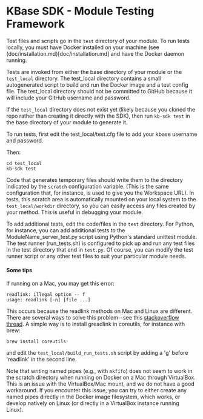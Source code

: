 # KBase SDK - Module Testing Framework

Test files and scripts go in the `test` directory of your module.  To run tests locally, you must have Docker installed on your machine (see (doc/installation.md)[doc/installation.md] and have the Docker daemon running.

Tests are invoked from either the base directory of your module or the `test_local` directory.  The test_local directory contains a small autogenerated script to build and run the Docker image and a test config file.  The test_local directory should not be committed to GitHub because it will include your GitHub username and password.

If the `test_local` directory does not exist yet (likely because you cloned the repo rather than creating it directly with the SDK), then run `kb-sdk test` in the base directory of your module to generate it.

To run tests, first edit the test_local/test.cfg file to add your kbase username and password.

Then:

    cd test_local
    kb-sdk test

Code that generates temporary files should write them to the directory indicated by the `scratch` configuration variable.  (This is the same configuration that, for instance, is used to give you the Workspace URL).  In tests, this scratch area is automatically mounted on your local system to the `test_local/workdir` directory, so you can easily access any files created by your method.  This is useful in debugging your module.

To add additional tests, edit the code/files in the `test` directory.  For Python, for instance, you can add additional tests to the ModuleName_server_test.py script using Python's standard unittest module.  The test runner (run_tests.sh) is configured to pick up and run any test files in the test directory that end in `test.py`.  Of course, you can modify the test runner script or any other test files to suit your particular module needs.




#### Some tips

If running on a Mac, you may get this error:

    readlink: illegal option -- f
    usage: readlink [-n] [file ...]

This occurs because the readlink methods on Mac and Linux are different.  There are several ways to solve this problem--see this [stackoverflow thread](http://stackoverflow.com/questions/1055671/how-can-i-get-the-behavior-of-gnus-readlink-f-on-a-mac).  A simple way is to install greadlink in coreutils, for instance with brew:

    brew install coreutils

and edit the `test_local/build_run_tests.sh` script by adding a 'g' before 'readlink' in the second line.

Note that writing named pipes (e.g., with `mkfifo`) does not seem to work in the scratch directory when running on Docker on a Mac through VirtualBox.  This is an issue with the VirtualBox/Mac mount, and we do not have a good workaround.  If you encounter this issue, you can try to either create any named pipes directly in the Docker image filesystem, which works, or develop natively on Linux (or directly in a VirtualBox instance running Linux).
